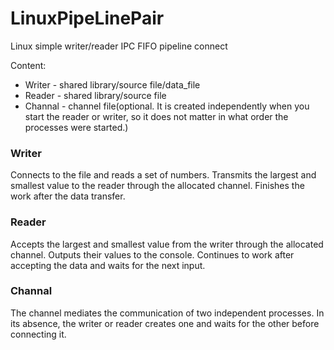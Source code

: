 # LinuxPipeLinePair
Linux simple writer/reader IPC FIFO pipeline connect


Content:
- Writer - shared library/source file/data_file
- Reader - shared library/source file
- Channal - channel file(optional. It is created independently when you start the reader or writer, so it does not matter in what order the processes were started.)

### Writer
Connects to the file and reads a set of numbers. Transmits the largest and smallest value to the reader through the allocated channel.
Finishes the work after the data transfer.

### Reader
Accepts the largest and smallest value from the writer through the allocated channel. Outputs their values to the console.
Continues to work after accepting the data and waits for the next input.

### Channal
The channel mediates the communication of two independent processes. In its absence, the writer or reader creates one and waits for the other before connecting it.
